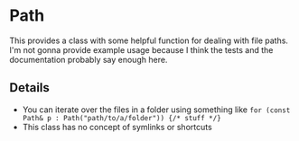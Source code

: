 # Path

This provides a class with some helpful function for dealing with file paths. I'm not gonna provide example usage because I think the tests and the documentation probably say enough here.

## Details
* You can iterate over the files in a folder using something like `for (const Path& p : Path("path/to/a/folder")) {/* stuff */}`
* This class has no concept of symlinks or shortcuts

